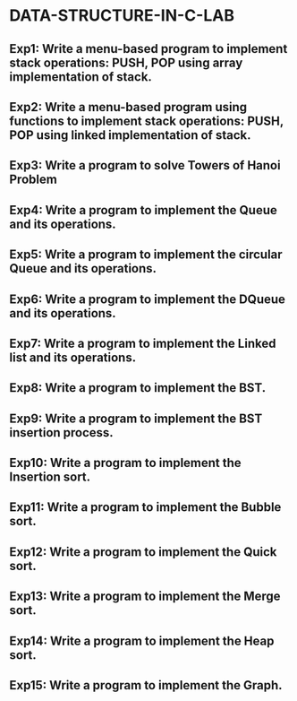 # DATA-STRUCTURE-IN-C-LAB
## Exp1: Write a menu-based program to implement stack operations: PUSH, POP using array implementation of stack.
## Exp2: Write a menu-based program using functions to implement stack operations: PUSH, POP using linked implementation of stack.
## Exp3: Write a program to solve Towers of Hanoi Problem
## Exp4: Write a program to implement the Queue and its operations.
## Exp5: Write a program to implement the circular Queue and its operations.
## Exp6: Write a program to implement the DQueue and its operations.
## Exp7: Write a program to implement the Linked list and its operations.
## Exp8: Write a program to implement the BST.
## Exp9: Write a program to implement the BST insertion process.
## Exp10: Write a program to implement the Insertion sort.
## Exp11: Write a program to implement the Bubble sort.
## Exp12: Write a program to implement the Quick sort.
## Exp13: Write a program to implement the Merge sort.
## Exp14: Write a program to implement the Heap sort.
## Exp15: Write a program to implement the Graph.
